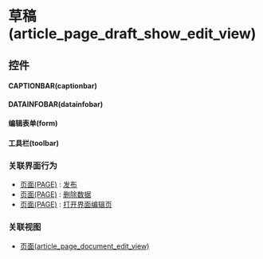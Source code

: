 # 草稿(article_page_draft_show_edit_view)  <!-- {docsify-ignore-all} -->



## 控件
#### CAPTIONBAR(captionbar)
#### DATAINFOBAR(datainfobar)
#### 编辑表单(form)
#### 工具栏(toolbar)


### 关联界面行为
  * [页面(PAGE)](module/Wiki/article_page) : [发布](module/Wiki/article_page#界面行为)
  * [页面(PAGE)](module/Wiki/article_page) : [删除数据](module/Wiki/article_page#界面行为)
  * [页面(PAGE)](module/Wiki/article_page) : [打开界面编辑页](module/Wiki/article_page#界面行为)

### 关联视图
  * [页面(article_page_document_edit_view)](app/view/article_page_document_edit_view)

<script>
 const { createApp } = Vue
  createApp({
    data() {
      return {

      }
    }
  }).use(ElementPlus).mount('#app')
</script>